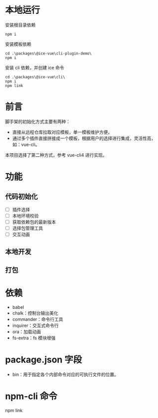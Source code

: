 # 本地运行

安装根目录依赖

```
npm i 
```

安装模板依赖

```
cd .\packages\@ice-vue\cli-plugin-demo\
npm i 
```

安装 cli 依赖，并创建 ice 命令

```
cd .\packages\@ice-vue\cli\
npm i 
npm link
```

# 前言

脚手架的初始化方式主要有两种：

- 直接从远程仓库拉取对应模板，单一模板维护方便。
- 通过多个插件直接拼接成一个模板，根据用户的选择进行集成，灵活性高，如：vue-cli。

本项目选择了第二种方式，参考 vue-cli4 进行实现。

# 功能

## 代码初始化

- [ ] 插件选择
- [ ] 本地环境校验
- [ ] 获取依赖包的最新版本
- [ ] 选择包管理工具
- [ ] 交互动画

## 本地开发

## 打包

# 依赖

- babel
- chalk：控制台输出美化
- commander：命令行工具
- inquirer：交互式命令行
- ora：加载动画
- fs-extra：fs 模块增强

# package.json 字段

- bin：用于指定各个内部命令对应的可执行文件的位置。

# npm-cli 命令

npm link 
